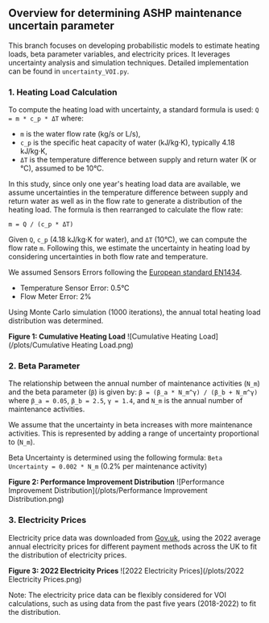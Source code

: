 ## Overview for determining ASHP maintenance uncertain parameter
This  branch focuses on developing probabilistic models to estimate heating loads, beta parameter variables, and electricity prices. It leverages uncertainty analysis and simulation techniques. Detailed implementation can be found in `uncertainty_VOI.py`.

### 1. Heating Load Calculation
To compute the heating load with uncertainty, a standard formula is used:
`Q = m * c_p * ΔT`
where:
- `m` is the water flow rate (kg/s or L/s),
- `c_p` is the specific heat capacity of water (kJ/kg·K), typically 4.18 kJ/kg·K,
- `ΔT` is the temperature difference between supply and return water (K or °C), assumed to be 10°C.

In this study, since only one year's heating load data are available, we assume uncertainties in the temperature difference between supply and return water as well as in the flow rate to generate a distribution of the heating load.
The formula is then rearranged to calculate the flow rate:

`m = Q / (c_p * ΔT)`

Given `Q`, `c_p` (4.18 kJ/kg·K for water), and `ΔT` (10°C), we can compute the flow rate `m`. Following this, we estimate the uncertainty in heating load by considering uncertainties in both flow rate and temperature.

We assumed Sensors Errors following the [European standard EN1434](https://www.kamstrup.com/en-en/insights/blog-series-part-2-a-thermal-energy-meter-you-can-trust).
- Temperature Sensor Error: 0.5°C
- Flow Meter Error: 2% 

Using Monte Carlo simulation (1000 iterations), the annual total heating load distribution was determined.

**Figure 1: Cumulative Heating Load**
![Cumulative Heating Load](/plots/Cumulative Heating Load.png)

### 2. Beta Parameter
The relationship between the annual number of maintenance activities (`N_m`) and the beta parameter (`β`) is given by:
`β = (β_a * N_m^γ) / (β_b + N_m^γ)`
where `β_a = 0.05`, `β_b = 2.5`, `γ = 1.4`, and `N_m` is the annual number of maintenance activities.

We assume that the uncertainty in beta increases with more maintenance activities. This is represented by adding a range of uncertainty proportional to (`N_m`). 

Beta Uncertainty is determined using the following formula:
`Beta Uncertainty = 0.002 * N_m` (0.2% per maintenance activity)

**Figure 2: Performance Improvement Distribution**
![Performance Improvement Distribution](/plots/Performance Improvement Distribution.png)

### 3. Electricity Prices
Electricity price data was downloaded from [Gov.uk](https://www.gov.uk/government/statistical-data-sets/annual-domestic-energy-price-statistics), using the 2022 average annual electricity prices for different payment methods across the UK to fit the distribution of electricity prices.

**Figure 3: 2022 Electricity Prices**
![2022 Electricity Prices](/plots/2022 Electricity Prices.png)

Note: The electricity price data can be flexibly considered for VOI calculations, such as using data from the past five years (2018-2022) to fit the distribution.
